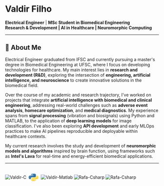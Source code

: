 # Valdir Filho

**Electrical Engineer** | **MSc Student in Biomedical Engineering**  
**Research & Development | AI in Healthcare | Neuromorphic Computing**

---

## 🧠 About Me

Electrical Engineer graduated from IFSC and currently pursuing a master's degree in Biomedical Engineering at UFSC, where I focus on developing technologies for healthcare. My main interest lies in **research and development (R&D)**, exploring the intersection of **engineering, artificial intelligence, and neuroscience** to create innovative solutions in the biomedical field.

Over the course of my academic and research trajectory, I've worked on projects that integrate **artificial intelligence with biomedical and clinical engineering**, addressing real-world challenges such as **adverse event analysis**, **homecare optimization**, and **medical diagnostics**. My experience spans from **signal processing** (vibration and biosignals) using Python and MATLAB, to the application of **deep learning models** for image classification. I've also been exploring **API development** and early MLOps practices to make AI pipelines reproducible and deployable within healthcare contexts.

My current research involves the study and development of **neuromorphic models and algorithms** inspired by brain function, using frameworks such as **Intel's Lava** for real-time and energy-efficient biomedical applications.

---

<div style="display: inline_block"><br>
  
  <img align="center" alt="Valdir-C" height="30" width="40" src="https://cdn.jsdelivr.net/gh/devicons/devicon/icons/c/c-original.svg">
  <img align="center" alt="Rafa-Python" height="30" width="40" src="https://raw.githubusercontent.com/devicons/devicon/master/icons/python/python-original.svg">
  <img align="center" alt="Valdir-Matlab" height="30" width="40" src="https://cdn.jsdelivr.net/gh/devicons/devicon/icons/matlab/matlab-original.svg">
  <img align="center" alt="Rafa-Csharp" height="30" width="40" src="https://cdn.jsdelivr.net/gh/devicons/devicon/icons/arduino/arduino-original.svg">
  <img align="center" alt="Rafa-Csharp" height="30" width="40" src="https://cdn.jsdelivr.net/gh/devicons/devicon/icons/embeddedc/embeddedc-original.svg">
  
</div>
<!--
**Valdirff/valdirff** is a ✨ _special_ ✨ repository because its `README.md` (this file) appears on your GitHub profile.

Here are some ideas to get you started:

- 🔭 I’m currently working on ...
- 🌱 I’m currently learning ...
- 👯 I’m looking to collaborate on ...
- 🤔 I’m looking for help with ...
- 💬 Ask me about ...
- 📫 How to reach me: ...
- 😄 Pronouns: ...
- ⚡ Fun fact: ...
-->
